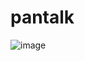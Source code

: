 # pantalk
![image](https://user-images.githubusercontent.com/87276771/149894610-11a36de9-bfe2-495a-8be5-25064ee28977.png)
